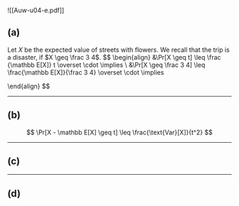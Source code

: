 ![[Auw-u04-e.pdf]]

## (a)

Let $X$ be the expected value of streets with flowers. We recall that the trip is a disaster, if $X \geq \frac 3 4$.
$$
\begin{align}
&\Pr[X \geq t] \leq \frac {\mathbb E[X]} t \overset \cdot \implies \\
&\Pr[X \geq \frac 3 4] \leq \frac{\mathbb E[X]}{\frac 3 4} \overset \cdot \implies

\end{align}
$$
___
## (b)



$$
\Pr[X - \mathbb E[X] \geq t] \leq \frac{\text{Var}[X]}{t^2}
$$
___
## (c)



___
## (d)

